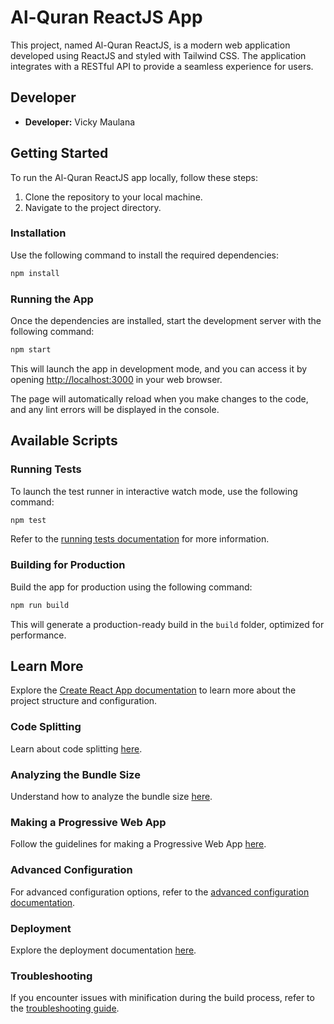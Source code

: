 # Al-Quran ReactJS App

This project, named Al-Quran ReactJS, is a modern web application developed using ReactJS and styled with Tailwind CSS. The application integrates with a RESTful API to provide a seamless experience for users.

## Developer
- **Developer:** Vicky Maulana

## Getting Started

To run the Al-Quran ReactJS app locally, follow these steps:

1. Clone the repository to your local machine.
2. Navigate to the project directory.

### Installation

Use the following command to install the required dependencies:

```bash
npm install
```

### Running the App

Once the dependencies are installed, start the development server with the following command:

```bash
npm start
```

This will launch the app in development mode, and you can access it by opening [http://localhost:3000](http://localhost:3000) in your web browser.

The page will automatically reload when you make changes to the code, and any lint errors will be displayed in the console.

## Available Scripts

### Running Tests

To launch the test runner in interactive watch mode, use the following command:

```bash
npm test
```

Refer to the [running tests documentation](https://facebook.github.io/create-react-app/docs/running-tests) for more information.

### Building for Production

Build the app for production using the following command:

```bash
npm run build
```

This will generate a production-ready build in the `build` folder, optimized for performance.

## Learn More

Explore the [Create React App documentation](https://facebook.github.io/create-react-app/docs/getting-started) to learn more about the project structure and configuration.

### Code Splitting

Learn about code splitting [here](https://facebook.github.io/create-react-app/docs/code-splitting).

### Analyzing the Bundle Size

Understand how to analyze the bundle size [here](https://facebook.github.io/create-react-app/docs/analyzing-the-bundle-size).

### Making a Progressive Web App

Follow the guidelines for making a Progressive Web App [here](https://facebook.github.io/create-react-app/docs/making-a-progressive-web-app).

### Advanced Configuration

For advanced configuration options, refer to the [advanced configuration documentation](https://facebook.github.io/create-react-app/docs/advanced-configuration).

### Deployment

Explore the deployment documentation [here](https://facebook.github.io/create-react-app/docs/deployment).

### Troubleshooting

If you encounter issues with minification during the build process, refer to the [troubleshooting guide](https://facebook.github.io/create-react-app/docs/troubleshooting#npm-run-build-fails-to-minify).